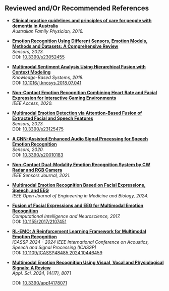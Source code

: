 ## Reviewed and/Or Recommended References

- [**Clinical practice guidelines and principles of care for people with dementia in Australia**](https://pubmed.ncbi.nlm.nih.gov/27903038/)  
  *Australian Family Physician, 2016.*

- [**Emotion Recognition Using Different Sensors, Emotion Models, Methods and Datasets: A Comprehensive Review**](https://www.mdpi.com/1424-8220/23/5/2455)  
  *Sensors, 2023.*  
  DOI: [10.3390/s23052455](https://doi.org/10.3390/s23052455)

- [**Multimodal Sentiment Analysis Using Hierarchical Fusion with Context Modeling**](https://www.sciencedirect.com/science/article/pii/S0950705118303897)  
  *Knowledge-Based Systems, 2018.*  
  DOI: [10.1016/j.knosys.2018.07.041](https://doi.org/10.1016/j.knosys.2018.07.041)

- [**Non-Contact Emotion Recognition Combining Heart Rate and Facial Expression for Interactive Gaming Environments**](https://doi.org/10.1109/ACCESS.2020.2964794)  
  *IEEE Access, 2020.*

- [**Multimodal Emotion Detection via Attention-Based Fusion of Extracted Facial and Speech Features**](https://www.mdpi.com/1424-8220/23/12/5475)  
  *Sensors, 2023.*  
  DOI: [10.3390/s23125475](https://doi.org/10.3390/s23125475)

- [**A CNN-Assisted Enhanced Audio Signal Processing for Speech Emotion Recognition**](https://www.mdpi.com/1424-8220/20/1/183)  
  *Sensors, 2020.*  
  DOI: [10.3390/s20010183](https://doi.org/10.3390/s20010183)

- [**Non-Contact Dual-Modality Emotion Recognition System by CW Radar and RGB Camera**](https://doi.org/10.1109/JSEN.2021.3107429)  
  *IEEE Sensors Journal, 2021.*

- [**Multimodal Emotion Recognition Based on Facial Expressions, Speech, and EEG**](https://doi.org/10.1109/OJEMB.2023.3240280)  
  *IEEE Open Journal of Engineering in Medicine and Biology, 2024.*

- [**Fusion of Facial Expressions and EEG for Multimodal Emotion Recognition**](https://onlinelibrary.wiley.com/doi/abs/10.1155/2017/2107451)  
  *Computational Intelligence and Neuroscience, 2017.*  
  DOI: [10.1155/2017/2107451](https://doi.org/10.1155/2017/2107451)

- [**RL-EMO: A Reinforcement Learning Framework for Multimodal Emotion Recognition**](https://ieeexplore.ieee.org/servlet/opac?punumber=10445798)  
*ICASSP 2024 - 2024 IEEE International Conference on Acoustics, Speech and Signal Processing (ICASSP)*  
  DOI: [10.1109/ICASSP48485.2024.10446459](https://doi.org/10.1109/ICASSP48485.2024.10446459)

- [**Multimodal Emotion Recognition Using Visual, Vocal and Physiological Signals: A Review**](https://www.mdpi.com/2076-3417/14/17/8071)  
*Appl. Sci. 2024, 14(17), 8071*

  DOI: [10.3390/app14178071](https://doi.org/10.3390/app14178071)
